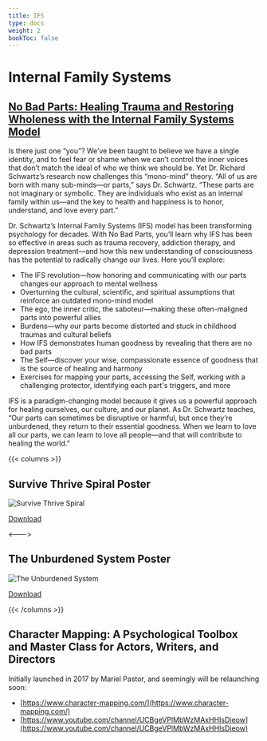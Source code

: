 ```yaml
---
title: IFS
type: docs
weight: 2
bookToc: false
---
```


# Internal Family Systems

## [No Bad Parts: Healing Trauma and Restoring Wholeness with the Internal Family Systems Model](https://ifs-institute.com/store/419)

Is there just one “you”? We’ve been taught to believe we have a single identity, and to feel fear or shame when we can’t control the inner voices that don’t match the ideal of who we think we should be. Yet Dr. Richard Schwartz’s research now challenges this “mono-mind” theory. “All of us are born with many sub-minds—or parts,” says Dr. Schwartz. “These parts are not imaginary or symbolic. They are individuals who exist as an internal family within us—and the key to health and happiness is to honor, understand, and love every part.”

Dr. Schwartz’s Internal Family Systems (IFS) model has been transforming psychology for decades. With No Bad Parts, you’ll learn why IFS has been so effective in areas such as trauma recovery, addiction therapy, and depression treatment—and how this new understanding of consciousness has the potential to radically change our lives. Here you’ll explore:

- The IFS revolution—how honoring and communicating with our parts changes our approach to mental wellness
- Overturning the cultural, scientific, and spiritual assumptions that reinforce an outdated mono-mind model
- The ego, the inner critic, the saboteur—making these often-maligned parts into powerful allies
- Burdens—why our parts become distorted and stuck in childhood traumas and cultural beliefs
- How IFS demonstrates human goodness by revealing that there are no bad parts
- The Self—discover your wise, compassionate essence of goodness that is the source of healing and harmony
- Exercises for mapping your parts, accessing the Self, working with a challenging protector, identifying each part's triggers, and more 

IFS is a paradigm-changing model because it gives us a powerful approach for healing ourselves, our culture, and our planet. As Dr. Schwartz teaches, “Our parts can sometimes be disruptive or harmful, but once they’re unburdened, they return to their essential goodness. When we learn to love all our parts, we can learn to love all people—and that will contribute to healing the world.”

{{< columns >}}

## Survive Thrive Spiral Poster

![Survive Thrive Spiral](The-SurviveThrive-Spiral-small-212x300.jpg)

[Download](https://calmheart.co.uk/resources/)

<--->

## The Unburdened System Poster

![The Unburdened System](UnburdenedSystem.png)

[Download](https://www.marielpastor.com/the-unburdened-system)

{{< /columns >}}

## Character Mapping: A Psychological Toolbox and Master Class for Actors, Writers, and Directors

Initially launched in 2017 by Mariel Pastor, and seemingly will be relaunching soon:

- [https://www.character-mapping.com/](https://www.character-mapping.com/)
- [https://www.youtube.com/channel/UCBgeVPlMbWzMAxHHIsDieow](https://www.youtube.com/channel/UCBgeVPlMbWzMAxHHIsDieow)

